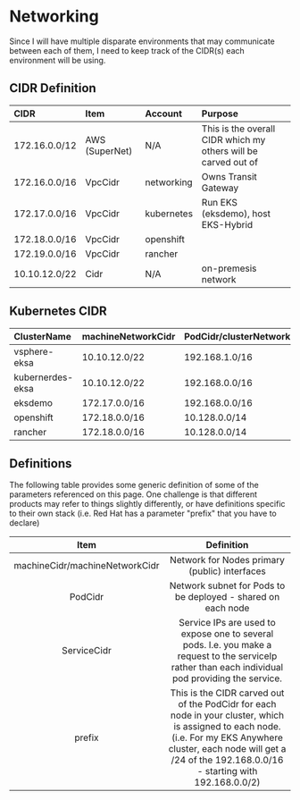 # Networking

Since I will have multiple disparate environments that may communicate between each of them, I need to keep track of the CIDR(s) each environment will be using.


## CIDR Definition

| CIDR              | Item    | Account | Purpose |
|:------------------|:--------|:-----------|:-----|
| 172.16.0.0/12     | AWS (SuperNet) | N/A        | This is the overall CIDR which my others will be carved out of |
| 172.16.0.0/16     | VpcCidr | networking | Owns Transit Gateway |
| 172.17.0.0/16     | VpcCidr | kubernetes | Run EKS (eksdemo), host EKS-Hybrid |
| 172.18.0.0/16     | VpcCidr | openshift  | |
| 172.19.0.0/16     | VpcCidr | rancher    | |
| 10.10.12.0/22     | Cidr    | N/A        | on-premesis network |

## Kubernetes CIDR

| ClusterName        | machineNetworkCidr | PodCidr/clusterNetwork | prefix | ServiceNetwork | 
|:-------------------|:-------------------|:-----------------------|:-------|:---------------|
| vsphere-eksa       | 10.10.12.0/22      | 192.168.1.0/16         | /24    | 10.96.0.0/12   |
| kubernerdes-eksa   | 10.10.12.0/22      | 192.168.0.0/16         | /24    | 10.96.0.0/12   |
| eksdemo            | 172.17.0.0/16      | 192.168.0.0/16         | N/A    | 10.96.0.0/12   |
| openshift          | 172.18.0.0/16      | 10.128.0.0/14          | /23    | 172.30.0.0/16  |
| rancher            | 172.18.0.0/16      | 10.128.0.0/14          | /23    | 172.30.0.0/16  |

## Definitions

The following table provides some generic definition of some of the parameters referenced on this page.  One challenge is that different products may refer to things slightly differently, or have definitions specific to their own stack (i.e. Red Hat has a parameter "prefix" that you have to declare)

| Item | Definition |
|:----:|:----------:|
| machineCidr/machineNetworkCidr |  Network for Nodes primary (public) interfaces  
| PodCidr |   Network subnet for Pods to be deployed - shared on each node  
| ServiceCidr |   Service IPs are used to expose one to several pods.  I.e. you make a request to the serviceIp rather than each individual pod providing the service.
| prefix | This is the CIDR carved out of the PodCidr for each node in your cluster, which is assigned to each node.  (i.e. For my EKS Anywhere cluster, each node will get a /24 of the 192.168.0.0/16 - starting with 192.168.0.0/2)
